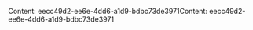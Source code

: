 <span data-ttu-id="78e96-101">Content: eecc49d2-ee6e-4dd6-a1d9-bdbc73de3971</span><span class="sxs-lookup"><span data-stu-id="78e96-101">Content: eecc49d2-ee6e-4dd6-a1d9-bdbc73de3971</span></span>